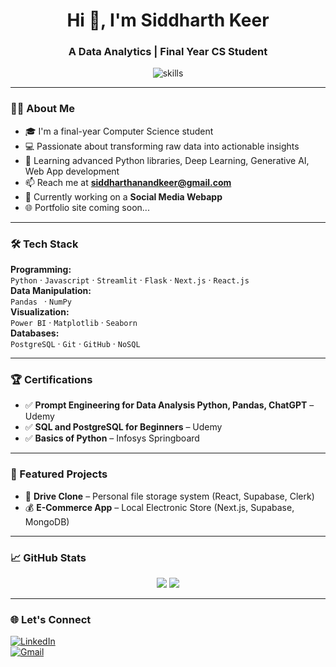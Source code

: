 <h1 align="center">Hi 👋, I'm Siddharth Keer</h1>
<h3 align="center">A Data Analytics | Final Year CS Student</h3>

<p align="center">
  <img src='https://readme-typing-svg.demolab.com/?lines=Python+%2F+Pandas+SQL+%2F+Bootstrap;MS Office+%2F+NumPy;transforming raw data into;actionable insights and;database management by SQL'  alt='skills'/>
</p>

---

### 👨‍💻 About Me

- 🎓 I'm a final-year Computer Science student
- 💻 Passionate about transforming raw data into actionable insights
- 🧠 Learning advanced Python libraries, Deep Learning, Generative AI, Web App development
- 📫 Reach me at **siddharthanandkeer@gmail.com**
- 🔭 Currently working on a **Social Media Webapp**
- 🌐 Portfolio site coming soon...

---

### 🛠️ Tech Stack

**Programming:**  
`Python` · `Javascript` · `Streamlit` · `Flask` · `Next.js` · `React.js`   
**Data Manipulation:**  
`Pandas ` · `NumPy`  
**Visualization:**  
`Power BI` · `Matplotlib` · `Seaborn`  
**Databases:**  
`PostgreSQL` · `Git` · `GitHub` · `NoSQL`

---

### 🏆 Certifications

- ✅ **Prompt Engineering for Data Analysis Python, Pandas, ChatGPT** – Udemy
- ✅ **SQL and PostgreSQL for Beginners** – Udemy 
- ✅ **Basics of Python** – Infosys Springboard

---

### 🚀 Featured Projects

- 🔐 **Drive Clone** – Personal file storage system (React, Supabase, Clerk)  
- 💰 **E-Commerce App** – Local Electronic Store (Next.js, Supabase, MongoDB) 

---

### 📈 GitHub Stats

<p align="center">
  <img src="https://github-readme-stats.vercel.app/api?username=Siddharth-Keer&show_icons=true&theme=tokyonight" />
  <img src="https://github-readme-stats.vercel.app/api/top-langs/?username=Siddharth-Keer&layout=compact&theme=tokyonight" />
</p>

---

### 🌐 Let's Connect

[![LinkedIn](https://img.shields.io/badge/-LinkedIn-blue?style=flat-square&logo=linkedin)](https://www.linkedin.com/in/siddharth-keer-30141011s003n004/)  
[![Gmail](https://img.shields.io/badge/-Email-red?style=flat-square&logo=gmail&logoColor=white)](mailto:siddharthanandkeer@gmail.com)

